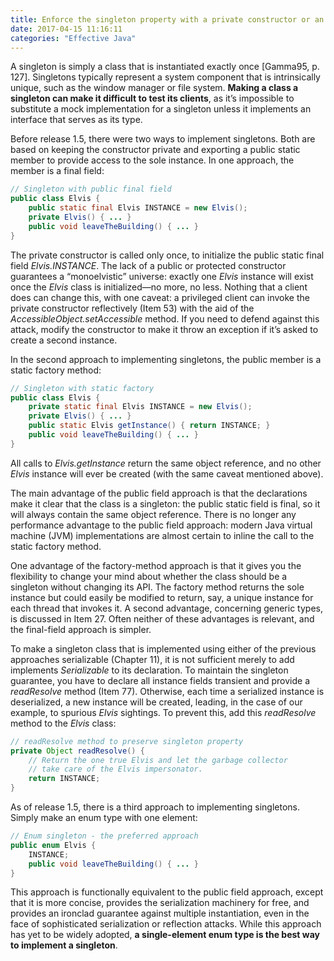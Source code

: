 ```yaml
---
title: Enforce the singleton property with a private constructor or an enum type
date: 2017-04-15 11:16:11
categories: "Effective Java"
---
```


A singleton is simply a class that is instantiated exactly once [Gamma95, p. 127]. Singletons typically represent a system component that is intrinsically unique, such as the window manager or file system. **Making a class a singleton can make it difficult to test its clients**, as it’s impossible to substitute a mock implementation for a singleton unless it implements an interface that serves as its type.

Before release 1.5, there were two ways to implement singletons. Both are based on keeping the constructor private and exporting a public static member to provide access to the sole instance. In one approach, the member is a final field:

```java
// Singleton with public final field
public class Elvis {
    public static final Elvis INSTANCE = new Elvis();
    private Elvis() { ... }
    public void leaveTheBuilding() { ... }
}
```

<!--more-->

The private constructor is called only once, to initialize the public static final field _Elvis.INSTANCE_. The lack of a public or protected constructor guarantees a “monoelvistic” universe: exactly one _Elvis_ instance will exist once the _Elvis_ class is initialized—no more, no less. Nothing that a client does can change this, with one caveat: a privileged client can invoke the private constructor reflectively (Item 53) with the aid of the _AccessibleObject.setAccessible_ method. If you need to defend against this attack, modify the constructor to make it throw an exception if it’s asked to create a second instance.

In the second approach to implementing singletons, the public member is a static factory method:

```java
// Singleton with static factory
public class Elvis {
    private static final Elvis INSTANCE = new Elvis();
    private Elvis() { ... }
    public static Elvis getInstance() { return INSTANCE; }
    public void leaveTheBuilding() { ... }
}
```

All calls to _Elvis.getInstance_ return the same object reference, and no other _Elvis_ instance will ever be created (with the same caveat mentioned above).

The main advantage of the public field approach is that the declarations make it clear that the class is a singleton: the public static field is final, so it will always contain the same object reference. There is no longer any performance advantage to the public field approach: modern Java virtual machine (JVM) implementations are almost certain to inline the call to the static factory method.

One advantage of the factory-method approach is that it gives you the flexibility to change your mind about whether the class should be a singleton without changing its API. The factory method returns the sole instance but could easily be modified to return, say, a unique instance for each thread that invokes it. A second advantage, concerning generic types, is discussed in Item 27. Often neither of these advantages is relevant, and the final-field approach is simpler.

To make a singleton class that is implemented using either of the previous approaches serializable (Chapter 11), it is not sufficient merely to add implements _Serializable_ to its declaration. To maintain the singleton guarantee, you have to declare all instance fields transient and provide a _readResolve_ method (Item 77). Otherwise, each time a serialized instance is deserialized, a new instance will be created, leading, in the case of our example, to spurious _Elvis_ sightings. To prevent this, add this _readResolve_ method to the _Elvis_ class:

```java
// readResolve method to preserve singleton property
private Object readResolve() {
    // Return the one true Elvis and let the garbage collector
    // take care of the Elvis impersonator.
    return INSTANCE;
}
```

As of release 1.5, there is a third approach to implementing singletons. Simply make an enum type with one element:

```java
// Enum singleton - the preferred approach
public enum Elvis {
    INSTANCE;
    public void leaveTheBuilding() { ... }
}
```

This approach is functionally equivalent to the public field approach, except that it is more concise, provides the serialization machinery for free, and provides an ironclad guarantee against multiple instantiation, even in the face of sophisticated serialization or reflection attacks. While this approach has yet to be widely adopted, **a single-element enum type is the best way to implement a singleton**.
